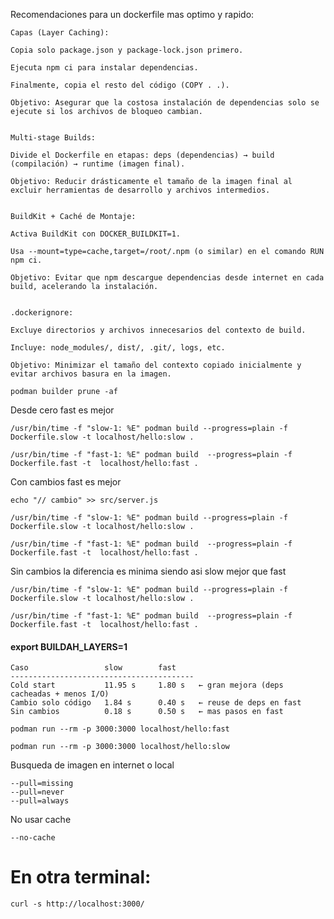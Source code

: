 Recomendaciones para un dockerfile mas optimo y rapido:

    Capas (Layer Caching):

    Copia solo package.json y package-lock.json primero.

    Ejecuta npm ci para instalar dependencias.

    Finalmente, copia el resto del código (COPY . .).

    Objetivo: Asegurar que la costosa instalación de dependencias solo se ejecute si los archivos de bloqueo cambian.

    
    Multi-stage Builds:

    Divide el Dockerfile en etapas: deps (dependencias) → build (compilación) → runtime (imagen final).

    Objetivo: Reducir drásticamente el tamaño de la imagen final al excluir herramientas de desarrollo y archivos intermedios.

    
    BuildKit + Caché de Montaje:

    Activa BuildKit con DOCKER_BUILDKIT=1.

    Usa --mount=type=cache,target=/root/.npm (o similar) en el comando RUN npm ci.

    Objetivo: Evitar que npm descargue dependencias desde internet en cada build, acelerando la instalación.

    
    .dockerignore:

    Excluye directorios y archivos innecesarios del contexto de build.

    Incluye: node_modules/, dist/, .git/, logs, etc.

    Objetivo: Minimizar el tamaño del contexto copiado inicialmente y evitar archivos basura en la imagen.

```docker
podman builder prune -af
```

Desde cero fast es mejor

```docker
/usr/bin/time -f "slow-1: %E" podman build --progress=plain -f Dockerfile.slow -t localhost/hello:slow .

/usr/bin/time -f "fast-1: %E" podman build  --progress=plain -f Dockerfile.fast -t  localhost/hello:fast .
```

Con cambios fast es mejor
```
echo "// cambio" >> src/server.js
```

```docker
/usr/bin/time -f "slow-1: %E" podman build --progress=plain -f Dockerfile.slow -t localhost/hello:slow .

/usr/bin/time -f "fast-1: %E" podman build  --progress=plain -f Dockerfile.fast -t  localhost/hello:fast .
```

Sin cambios la diferencia es minima siendo asi slow mejor que fast

```docker
/usr/bin/time -f "slow-1: %E" podman build --progress=plain -f Dockerfile.slow -t localhost/hello:slow .

/usr/bin/time -f "fast-1: %E" podman build  --progress=plain -f Dockerfile.fast -t  localhost/hello:fast .
```

#### export BUILDAH_LAYERS=1

```docker
Caso                 slow        fast
-----------------------------------------
Cold start           11.95 s     1.80 s   ← gran mejora (deps cacheadas + menos I/O)
Cambio solo código   1.84 s      0.40 s   ← reuse de deps en fast
Sin cambios          0.18 s      0.50 s   ← mas pasos en fast
```

```docker
podman run --rm -p 3000:3000 localhost/hello:fast

podman run --rm -p 3000:3000 localhost/hello:slow
```

Busqueda de imagen en internet o local

```docker
--pull=missing
--pull=never
--pull=always
```

No usar cache

```docker
--no-cache
```

# En otra terminal:
```
curl -s http://localhost:3000/
```